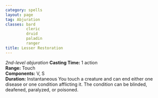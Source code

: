 ```yaml
---
category: spells
layout: page
tag: Abjuration
classes: bard
         cleric
         druid
         paladin
         ranger
title: Lesser Restoration 
---
```

_2nd-level abjuration_ 
**Casting Time:** 1 action    
**Range:** Touch    
**Components:** V, S    
**Duration:** Instantaneous 
You touch a creature and can end either one disease or one condition afflicting it. The condition can be blinded, deafened, paralyzed, or poisoned. 